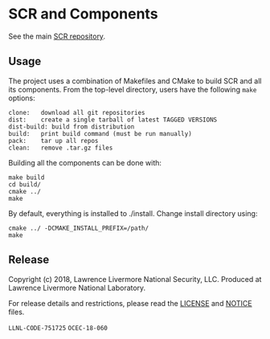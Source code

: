 # SCR and Components

See the main [SCR repository](https://github.com/llnl/scr).

## Usage

The project uses a combination of Makefiles and CMake to build SCR and all its components.
From the top-level directory, users have the following `make` options:

```
clone:   download all git repositories
dist:    create a single tarball of latest TAGGED VERSIONS
dist-build: build from distribution
build:   print build command (must be run manually)
pack:    tar up all repos
clean:   remove .tar.gz files
```

Building all the components can be done with:
```
make build
cd build/
cmake ../
make
```

By default, everything is installed to ./install.
Change install directory using:
```
cmake ../ -DCMAKE_INSTALL_PREFIX=/path/
make
```

## Release

Copyright (c) 2018, Lawrence Livermore National Security, LLC. Produced at Lawrence Livermore National Laboratory.

For release details and restrictions, please read the [LICENSE](./LICENSE) and [NOTICE](./NOTICE) files.

`LLNL-CODE-751725` `OCEC-18-060`
